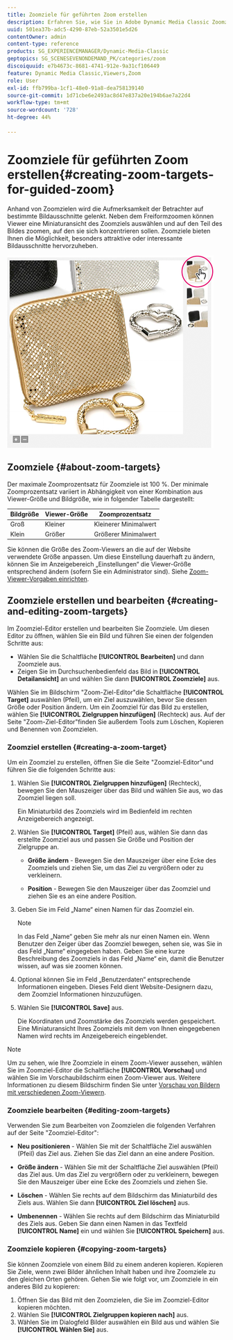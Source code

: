 ```yaml
---
title: Zoomziele für geführten Zoom erstellen
description: Erfahren Sie, wie Sie in Adobe Dynamic Media Classic Zoomziele für geführtes Zoomen erstellen.
uuid: 501ea37b-adc5-4290-87eb-52a3501e5d26
contentOwner: admin
content-type: reference
products: SG_EXPERIENCEMANAGER/Dynamic-Media-Classic
geptopics: SG_SCENESEVENONDEMAND_PK/categories/zoom
discoiquuid: e7b4673c-8681-4741-912e-9a31cf106449
feature: Dynamic Media Classic,Viewers,Zoom
role: User
exl-id: ffb799ba-1cf1-48e0-91a8-dea758139140
source-git-commit: 1d71cbe6e2493ac8d47e837a20e194b6ae7a22d4
workflow-type: tm+mt
source-wordcount: '728'
ht-degree: 44%

---
```


# Zoomziele für geführten Zoom erstellen{#creating-zoom-targets-for-guided-zoom}

Anhand von Zoomzielen wird die Aufmerksamkeit der Betrachter auf bestimmte Bildausschnitte gelenkt. Neben dem Freiformzoomen können Viewer eine Miniaturansicht des Zoomziels auswählen und auf den Teil des Bildes zoomen, auf den sie sich konzentrieren sollen. Zoomziele bieten Ihnen die Möglichkeit, besonders attraktive oder interessante Bildausschnitte hervorzuheben.

![Zoomziele für geführten Zoom erstellen](/help/assets/zo_guided_zoom.png)

## Zoomziele {#about-zoom-targets}

Der maximale Zoomprozentsatz für Zoomziele ist 100 %. Der minimale Zoomprozentsatz variiert in Abhängigkeit von einer Kombination aus Viewer-Größe und Bildgröße, wie in folgender Tabelle dargestellt:

| Bildgröße | Viewer-Größe | Zoomprozentsatz |
| --- | --- | --- |
| Groß | Kleiner | Kleinerer Minimalwert |
| Klein | Größer | Größerer Minimalwert |

Sie können die Größe des Zoom-Viewers an die auf der Website verwendete Größe anpassen. Um diese Einstellung dauerhaft zu ändern, können Sie im Anzeigebereich „Einstellungen“ die Viewer-Größe entsprechend ändern (sofern Sie ein Administrator sind). Siehe [Zoom-Viewer-Vorgaben einrichten](setting-zoom-viewer-presets.md#setting_up_zoom_viewer_presets).

## Zoomziele erstellen und bearbeiten {#creating-and-editing-zoom-targets}

Im Zoomziel-Editor erstellen und bearbeiten Sie Zoomziele. Um diesen Editor zu öffnen, wählen Sie ein Bild und führen Sie einen der folgenden Schritte aus:

* Wählen Sie die Schaltfläche **[!UICONTROL Bearbeiten]** und dann Zoomziele aus.
* Zeigen Sie im Durchsuchenbedienfeld das Bild in **[!UICONTROL Detailansicht]** an und wählen Sie dann **[!UICONTROL Zoomziele]** aus.

Wählen Sie im Bildschirm &quot;Zoom-Ziel-Editor&quot;die Schaltfläche **[!UICONTROL Target]** auswählen (Pfeil), um ein Ziel auszuwählen, bevor Sie dessen Größe oder Position ändern. Um ein Zoomziel für das Bild zu erstellen, wählen Sie **[!UICONTROL Zielgruppen hinzufügen]** (Rechteck) aus. Auf der Seite &quot;Zoom-Ziel-Editor&quot;finden Sie außerdem Tools zum Löschen, Kopieren und Benennen von Zoomzielen.

### Zoomziel erstellen {#creating-a-zoom-target}

Um ein Zoomziel zu erstellen, öffnen Sie die Seite &quot;Zoomziel-Editor&quot;und führen Sie die folgenden Schritte aus:

1. Wählen Sie **[!UICONTROL Zielgruppen hinzufügen]** (Rechteck), bewegen Sie den Mauszeiger über das Bild und wählen Sie aus, wo das Zoomziel liegen soll.

   Ein Miniaturbild des Zoomziels wird im Bedienfeld im rechten Anzeigebereich angezeigt.

1. Wählen Sie **[!UICONTROL Target]** (Pfeil) aus, wählen Sie dann das erstellte Zoomziel aus und passen Sie Größe und Position der Zielgruppe an.

   * **Größe ändern**  - Bewegen Sie den Mauszeiger über eine Ecke des Zoomziels und ziehen Sie, um das Ziel zu vergrößern oder zu verkleinern.

   * **Position**  - Bewegen Sie den Mauszeiger über das Zoomziel und ziehen Sie es an eine andere Position.

1. Geben Sie im Feld „Name“ einen Namen für das Zoomziel ein.

   >[!NOTE]
   >
   >In das Feld „Name“ geben Sie mehr als nur einen Namen ein. Wenn Benutzer den Zeiger über das Zoomziel bewegen, sehen sie, was Sie in das Feld „Name“ eingegeben haben. Geben Sie eine kurze Beschreibung des Zoomziels in das Feld „Name“ ein, damit die Benutzer wissen, auf was sie zoomen können.

1. Optional können Sie im Feld „Benutzerdaten“ entsprechende Informationen eingeben. Dieses Feld dient Website-Designern dazu, dem Zoomziel Informationen hinzuzufügen.
1. Wählen Sie **[!UICONTROL Save]** aus.

   Die Koordinaten und Zoomstärke des Zoomziels werden gespeichert. Eine Miniaturansicht Ihres Zoomziels mit dem von Ihnen eingegebenen Namen wird rechts im Anzeigebereich eingeblendet.

>[!NOTE]
>
>Um zu sehen, wie Ihre Zoomziele in einem Zoom-Viewer aussehen, wählen Sie im Zoomziel-Editor die Schaltfläche **[!UICONTROL Vorschau]** und wählen Sie im Vorschaubildschirm einen Zoom-Viewer aus. Weitere Informationen zu diesem Bildschirm finden Sie unter [Vorschau von Bildern mit verschiedenen Zoom-Viewern](previewing-image-assets-different-zoom.md#previewing_image_assets_with_different_zoom_viewers).

### Zoomziele bearbeiten {#editing-zoom-targets}

Verwenden Sie zum Bearbeiten von Zoomzielen die folgenden Verfahren auf der Seite &quot;Zoomziel-Editor&quot;:

* **Neu positionieren**  - Wählen Sie mit der Schaltfläche Ziel auswählen (Pfeil) das Ziel aus. Ziehen Sie das Ziel dann an eine andere Position.

* **Größe ändern**  - Wählen Sie mit der Schaltfläche Ziel auswählen (Pfeil) das Ziel aus. Um das Ziel zu vergrößern oder zu verkleinern, bewegen Sie den Mauszeiger über eine Ecke des Zoomziels und ziehen Sie.

* **Löschen**  - Wählen Sie rechts auf dem Bildschirm das Miniaturbild des Ziels aus. Wählen Sie dann **[!UICONTROL Ziel löschen]** aus.

* **Umbenennen**  - Wählen Sie rechts auf dem Bildschirm das Miniaturbild des Ziels aus. Geben Sie dann einen Namen in das Textfeld **[!UICONTROL Name]** ein und wählen Sie **[!UICONTROL Speichern]** aus.

### Zoomziele kopieren {#copying-zoom-targets}

Sie können Zoomziele von einem Bild zu einem anderen kopieren. Kopieren Sie Ziele, wenn zwei Bilder ähnlichen Inhalt haben und ihre Zoomziele zu den gleichen Orten gehören. Gehen Sie wie folgt vor, um Zoomziele in ein anderes Bild zu kopieren:

1. Öffnen Sie das Bild mit den Zoomzielen, die Sie im Zoomziel-Editor kopieren möchten.
1. Wählen Sie **[!UICONTROL Zielgruppen kopieren nach]** aus.
1. Wählen Sie im Dialogfeld Bilder auswählen ein Bild aus und wählen Sie **[!UICONTROL Wählen Sie]** aus.
